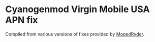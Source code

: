 # Cyanogenmod Virgin Mobile USA APN fix
Compiled from various versions of fixes provided by [MopedRyder](http://androidforums.com/threads/virgin-mobile-mod-universal-lte-virgin-mobile-apn-fix-wip-cm-aosp-4-4-x.840298/).
